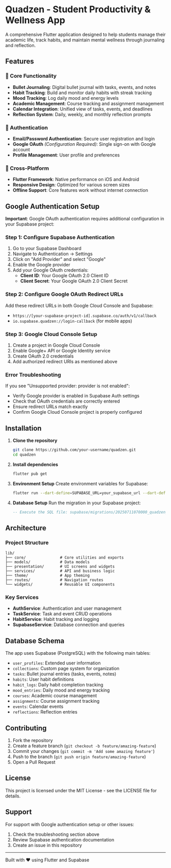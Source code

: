 # Quadzen - Student Productivity & Wellness App

A comprehensive Flutter application designed to help students manage their academic life, track habits, and maintain mental wellness through journaling and reflection.

## Features

### 🎯 Core Functionality
- **Bullet Journaling**: Digital bullet journal with tasks, events, and notes
- **Habit Tracking**: Build and monitor daily habits with streak tracking
- **Mood Tracking**: Log daily mood and energy levels
- **Academic Management**: Course tracking and assignment management
- **Calendar Integration**: Unified view of tasks, events, and deadlines
- **Reflection System**: Daily, weekly, and monthly reflection prompts

### 🔐 Authentication
- **Email/Password Authentication**: Secure user registration and login
- **Google OAuth** *(Configuration Required)*: Single sign-on with Google account
- **Profile Management**: User profile and preferences

### 📱 Cross-Platform
- **Flutter Framework**: Native performance on iOS and Android
- **Responsive Design**: Optimized for various screen sizes
- **Offline Support**: Core features work without internet connection

## Google Authentication Setup

**Important**: Google OAuth authentication requires additional configuration in your Supabase project:

### Step 1: Configure Supabase Authentication
1. Go to your Supabase Dashboard
2. Navigate to Authentication → Settings
3. Click on "Add Provider" and select "Google"
4. Enable the Google provider
5. Add your Google OAuth credentials:
   - **Client ID**: Your Google OAuth 2.0 Client ID
   - **Client Secret**: Your Google OAuth 2.0 Client Secret

### Step 2: Configure Google OAuth Redirect URLs
Add these redirect URLs in both Google Cloud Console and Supabase:
- `https://[your-supabase-project-id].supabase.co/auth/v1/callback`
- `io.supabase.quadzen://login-callback` (for mobile apps)

### Step 3: Google Cloud Console Setup
1. Create a project in Google Cloud Console
2. Enable Google+ API or Google Identity service
3. Create OAuth 2.0 credentials
4. Add authorized redirect URIs as mentioned above

### Error Troubleshooting
If you see "Unsupported provider: provider is not enabled":
- Verify Google provider is enabled in Supabase Auth settings
- Check that OAuth credentials are correctly entered
- Ensure redirect URLs match exactly
- Confirm Google Cloud Console project is properly configured

## Installation

1. **Clone the repository**
   ```bash
   git clone https://github.com/your-username/quadzen.git
   cd quadzen
   ```

2. **Install dependencies**
   ```bash
   flutter pub get
   ```

3. **Environment Setup**
   Create environment variables for Supabase:
   ```bash
   flutter run --dart-define=SUPABASE_URL=your_supabase_url --dart-define=SUPABASE_ANON_KEY=your_anon_key
   ```

4. **Database Setup**
   Run the migration in your Supabase project:
   ```sql
   -- Execute the SQL file: supabase/migrations/20250711070000_quadzen_with_auth.sql
   ```

## Architecture

### Project Structure
```
lib/
├── core/               # Core utilities and exports
├── models/             # Data models
├── presentation/       # UI screens and widgets
├── services/           # API and business logic
├── theme/              # App theming
├── routes/             # Navigation routes
└── widgets/            # Reusable UI components
```

### Key Services
- **AuthService**: Authentication and user management
- **TaskService**: Task and event CRUD operations
- **HabitService**: Habit tracking and logging
- **SupabaseService**: Database connection and queries

## Database Schema

The app uses Supabase (PostgreSQL) with the following main tables:
- `user_profiles`: Extended user information
- `collections`: Custom page system for organization
- `tasks`: Bullet journal entries (tasks, events, notes)
- `habits`: User habit definitions
- `habit_logs`: Daily habit completion tracking
- `mood_entries`: Daily mood and energy tracking
- `courses`: Academic course management
- `assignments`: Course assignment tracking
- `events`: Calendar events
- `reflections`: Reflection entries

## Contributing

1. Fork the repository
2. Create a feature branch (`git checkout -b feature/amazing-feature`)
3. Commit your changes (`git commit -m 'Add some amazing feature'`)
4. Push to the branch (`git push origin feature/amazing-feature`)
5. Open a Pull Request

## License

This project is licensed under the MIT License - see the LICENSE file for details.

## Support

For support with Google authentication setup or other issues:
1. Check the troubleshooting section above
2. Review Supabase authentication documentation
3. Create an issue in this repository

---

Built with ❤️ using Flutter and Supabase